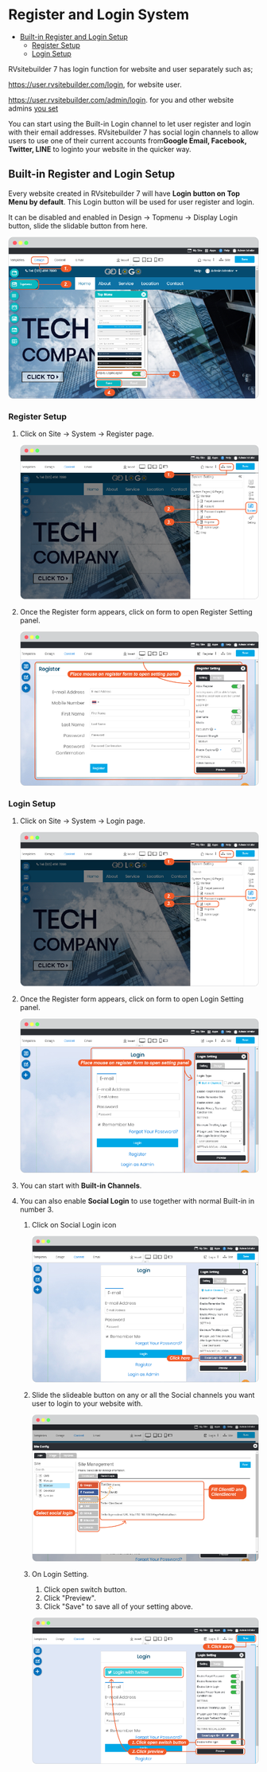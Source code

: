 # Register and Login System

- [Built-in Register and Login Setup](#built-in-register-and-login-setup)
  - [Register Setup](#register-setup)
  - [Login Setup](#login-setup)

RVsitebuilder 7 has login function for website and user separately such as;

<https://user.rvsitebuilder.com/login>, for website user.

<https://user.rvsitebuilder.com/admin/login>. for you and other website admins [you set](website-membership.md)

You can start using the Built-in Login channel to let user register and login with their email addresses. RVsitebuilder 7 has social login channels to​ allow​ users to​ use​ one of their​ current accounts from​ **Google​ Email, Facebook, Twitter, LINE** to loginto your website in the quicker way.

## Built-in Register and Login Setup

Every website created in RVsitebuilder 7 will have **Login button on Top Menu by default**. This Login button will be used for user register and login.

It can be disabled and enabled in Design -> Topmenu -> Display Login button, slide the slidable button from here.

![image](images/register_and_login/img_register_login.png)

### Register Setup

1. Click on Site -> System -> Register page.

    ![image](images/register_and_login/img_register_setup_01.png)

2. Once the Register form appears, click on form to open Register Setting panel.

    ![image](images/register_and_login/img_register_setup_02.png)

### Login Setup

1. Click on Site -> System -> Login page.

    ![image](images/register_and_login/img_login_setup_01.png)

2. Once the Register form appears, click on form to open Login Setting panel.

    ![image](images/register_and_login/img_login_setup_02.png)

3. You can start with **Built-in Channels**.

4. You can also enable **Social Login** to use together with normal Built-in in number 3.

    1. Click on Social Login icon

        ![image](images/register_and_login/img_social_login_01.png)

    2. Slide the slideable button on any or all the Social channels you want user to login to your website with.

        ![image](images/register_and_login/img_social_login_02.png)

    3. On Login Setting.
       1. Click open switch button.
       2. Click "Preview".
       3. Click "Save" to save all of your setting above.

        ![image](images/register_and_login/img_twitter_login.png)
